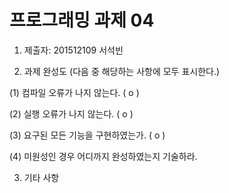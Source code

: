 # 프로그래밍 과제 04

1. 제출자:   201512109 서석빈

2. 과제 완성도 (다음 중 해당하는 사항에 모두 표시한다.)

(1) 컴파일 오류가 나지 않는다. (   o )

(2) 실행 오류가 나지 않는다. (   o )

(3) 요구된 모든 기능을 구현하였는가. (   o  )

(4) 미원성인 경우 어디까지 완성하였는지 기술하라.

3. 기타 사항 
